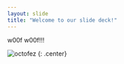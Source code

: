 ```yaml
---
layout: slide
title: "Welcome to our slide deck!"
---
```


w00f w00f!!!

![octofez](https://octodex.github.com/images/octofez.png)
{: .center}
